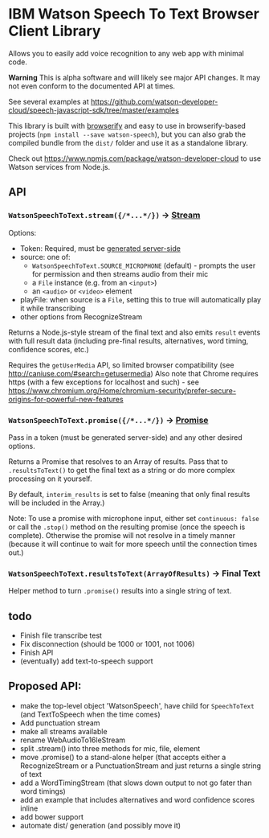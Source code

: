 IBM Watson Speech To Text Browser Client Library
================================================

Allows you to easily add voice recognition to any web app with minimal code. 

**Warning** This is alpha software and will likely see major API changes. It may not even conform to the documented API at times.

See several examples at https://github.com/watson-developer-cloud/speech-javascript-sdk/tree/master/examples

This library is built with [browserify](http://browserify.org/) and easy to use in browserify-based projects (`npm install --save watson-speech`), but you can also grab the compiled bundle from the 
`dist/` folder and use it as a standalone library.

Check out https://www.npmjs.com/package/watson-developer-cloud to use Watson services from Node.js.

## API

### `WatsonSpeechToText.stream({/*...*/})` -> [Stream](https://nodejs.org/api/stream.html)

Options: 
  * Token: Required, must be [generated server-side](https://github.com/watson-developer-cloud/node-sdk#authorization)
  * source: one of: 
    * `WatsonSpeechToText.SOURCE_MICROPHONE` (default) - prompts the user for permission and then streams audio from their mic
    * a `File` instance (e.g. from an `<input>`)
    * an `<audio>` or `<video>` element
  * playFile: when source is a `File`, setting this to true will automatically play it while transcribing
  * other options from RecognizeStream

Returns a Node.js-style stream of the final text and also emits `result` events with full result data 
(including pre-final results, alternatives, word timing, confidence scores, etc.)

Requires the `getUserMedia` API, so limited browser compatibility (see http://caniuse.com/#search=getusermedia) 
Also note that Chrome requires https (with a few exceptions for localhost and such) - see https://www.chromium.org/Home/chromium-security/prefer-secure-origins-for-powerful-new-features


### `WatsonSpeechToText.promise({/*...*/})` -> [Promise](https://developer.mozilla.org/en-US/docs/Mozilla/JavaScript_code_modules/Promise.jsm/Promise)

Pass in a token (must be generated server-side) and any other desired options. 

Returns a Promise that resolves to an Array of results. 
Pass that to `.resultsToText()` to get the final text as a string or do more complex processing on it yourself.

By default, `interim_results` is set to false (meaning that only final results will be included in the Array.)

Note: To use a promise with microphone input, either set `continuous: false` or call the `.stop()` method on the resulting promise (once the speech is complete). 
Otherwise the promise will not resolve in a timely manner (because it will continue to wait for more speech until the connection times out.)

### `WatsonSpeechToText.resultsToText(ArrayOfResults)` -> Final Text

Helper method to turn `.promise()` results into a single string of text.


## todo

* Finish file transcribe test
* Fix disconnection (should be 1000 or 1001, not 1006)
* Finish API
* (eventually) add text-to-speech support

## Proposed API:

* make the top-level object 'WatsonSpeech', have child for `SpeechToText` (and TextToSpeech when the time comes)
* Add punctuation stream
* make all streams available
* rename WebAudioTo16leStream
* split .stream() into three methods for mic, file, element
* move .promise() to a stand-alone helper (that accepts either a RecognizeStream or a PunctuationStream and just returns a single string of text
* add a WordTimingStream (that slows down output to not go fater than word timings)
* add an example that includes alternatives and word confidence scores inline
* add bower support
* automate dist/ generation (and possibly move it)
